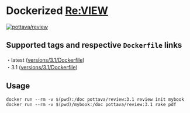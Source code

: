 # Dockerized [Re:VIEW](https://reviewml.org/)

[![pottava/review](http://dockeri.co/image/pottava/review)](https://hub.docker.com/r/pottava/review/)

## Supported tags and respective `Dockerfile` links

・latest ([versions/3.1/Dockerfile](https://github.com/pottava/docker-review/blob/master/versions/3.1/Dockerfile))  
・3.1 ([versions/3.1/Dockerfile](https://github.com/pottava/docker-review/blob/master/versions/3.1/Dockerfile))  

## Usage

```console
docker run --rm -v $(pwd):/doc pottava/review:3.1 review init mybook
docker run --rm -v $(pwd)/mybook:/doc pottava/review:3.1 rake pdf
```
